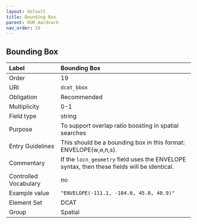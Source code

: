```yaml
---
layout: default
title: Bounding Box
parent: OGM Aardvark
nav_order: 19
---
```


## Bounding Box

| Label                 | Bounding Box |
|:--------------------- |:------------ |
| Order                 | 19 |
| URI                   | `dcat_bbox` |
| Obligation            | Recommended |
| Multiplicity          | 0-1 |
| Field type            | string |
| Purpose               | To support overlap ratio boosting in spatial searches |
| Entry Guidelines      | This should be a bounding box in this format: ENVELOPE(w,e,n,s). |
| Commentary            | If the `locn_geometry` field uses the ENVELOPE syntax, then these fields will be identical. |
| Controlled Vocabulary | no |
| Example value         | `"ENVELOPE(-111.1, -104.0, 45.0, 40.9)"` |
| Element Set           | DCAT |
| Group                 | Spatial |
